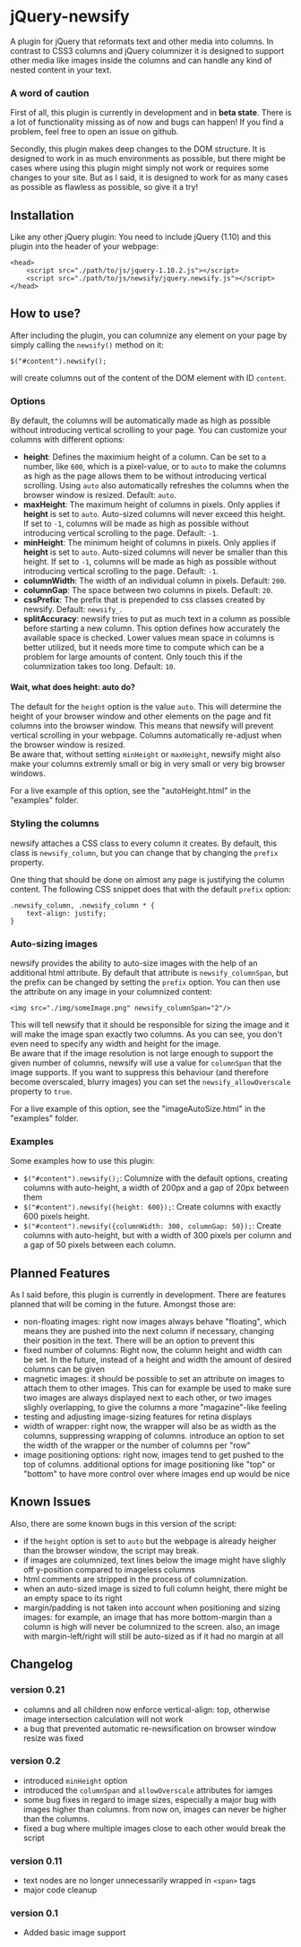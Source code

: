 jQuery-newsify
==============

A plugin for jQuery that reformats text and other media into columns. In contrast to CSS3 columns and jQuery columnizer it is designed to support other media like images inside the columns and can handle any kind of nested content in your text.

### A word of caution
First of all, this plugin is currently in development and in **beta state**. There is a lot of functionality missing as of now and bugs can happen! If you find a problem, feel free to open an issue on github.  

Secondly, this plugin makes deep changes to the DOM structure. It is designed to work in as much environments as possible, but there might be cases where using this plugin might simply not work or requires some changes to your site. But as I said, it is designed to work for as many cases as possible as flawless as possible, so give it a try!

Installation
------------
Like any other jQuery plugin: You need to include jQuery (1.10) and this plugin into the header of your webpage:

    <head>
        <script src="./path/to/js/jquery-1.10.2.js"></script>
        <script src="./path/to/js/newsify/jquery.newsify.js"></script>
    </head>

How to use?
-----------
After including the plugin, you can columnize any element on your page by simply calling the `newsify()` method on it:

    $("#content").newsify();

will create columns out of the content of the DOM element with ID `content`.  

### Options
By default, the columns will be automatically made as high as possible without introducing vertical scrolling to your page. You can customize your columns with different options:

- **height**: Defines the maximium height of a column. Can be set to a number, like `600`, which is a pixel-value, or to `auto` to make the columns as high as the page allows them to be without introducing vertical scrolling. Using `auto` also automatically refreshes the columns when the browser window is resized. Default: `auto`.
- **maxHeight**: The maximum height of columns in pixels. Only applies if **height** is set to `auto`. Auto-sized columns will never exceed this height. If set to `-1`, columns will be made as high as possible without introducing vertical scrolling to the page. Default: `-1`.
- **minHeight**: The minimum height of columns in pixels. Only applies if **height** is set to `auto`. Auto-sized columns will never be smaller than this height. If set to `-1`, columns will be made as high as possible without introducing vertical scrolling to the page. Default: `-1`.
- **columnWidth**: The width of an individual column in pixels. Default: `200`.
- **columnGap**: The space between two columns in pixels. Default: `20`.
- **cssPrefix**: The prefix that is prepended to css classes created by newsify. Default: `newsify_`.
- **splitAccuracy**: newsify tries to put as much text in a column as possible before starting a new column. This option defines how accurately the available space is checked. Lower values mean space in columns is better utilized, but it needs more time to compute which can be a problem for large amounts of content. Only touch this if the columnization takes too long. Default: `10`.

#### Wait, what does height: auto do?
The default for the `height` option is the value `auto`. This will determine the height of your browser window and other elements on the page and fit columns into the browser window. This means that newsify will prevent vertical scrolling in your webpage. Columns automatically re-adjust when the browser window is resized.  
Be aware that, without setting `minHeight` or `maxHeight`, newsify might also make your columns extremly small or big in very small or very big browser windows.  

For a live example of this option, see the "autoHeight.html" in the "examples" folder.

### Styling the columns
newsify attaches a CSS class to every column it creates. By default, this class is `newsify_column`, but you can change that by changing the `prefix` property.  

One thing that should be done on almost any page is justifying the column content. The following CSS snippet does that with the default `prefix` option:

    .newsify_column, .newsify_column * {
	    text-align: justify;
    }

### Auto-sizing images
newsify provides the ability to auto-size images with the help of an additional html attribute. By default that attribute is `newsify_columnSpan`, but the prefix can be changed by setting the `prefix` option. You can then use the attribute on any image in your columnized content:

    <img src="./img/someImage.png" newsify_columnSpan="2"/>
    
This will tell newsify that it should be responsible for sizing the image and it will make the image span exactly two columns. As you can see, you don't even need to specify any width and height for the image.  
Be aware that if the image resolution is not large enough to support the given number of columns, newsify will use a value for `columnSpan` that the image supports. If you want to suppress this behaviour (and therefore become overscaled, blurry images) you can set the `newsify_allowOverscale` property to `true`.

For a live example of this option, see the "imageAutoSize.html" in the "examples" folder.

### Examples
Some examples how to use this plugin:

* `$("#content").newsify();`: Columnize with the default options, creating columns with auto-height, a width of 200px and a gap of 20px between them
* `$("#content").newsify({height: 600});`: Create columns with exactly 600 pixels height.
* `$("#content").newsify({columnWidth: 300, columnGap: 50});`: Create columns with auto-height, but with a width of 300 pixels per column and a gap of 50 pixels between each column.

Planned Features
------------
As I said before, this plugin is currently in development. There are features planned that will be coming in the future. Amongst those are:

- non-floating images: right now images always behave "floating", which means they are pushed into the next column if necessary, changing their position in the text. There will be an option to prevent this
- fixed number of columns: Right now, the column height and width can be set. In the future, instead of a height and width the amount of desired columns can be given
- magnetic images: it should be possible to set an attribute on images to attach them to other images. This can for example be used to make sure two images are always displayed next to each other, or two images slighly overlapping, to give the columns a more "magazine"-like feeling
- testing and adjusting image-sizing features for retina displays
- width of wrapper: right now, the wrapper will also be as width as the columns, suppressing wrapping of columns. introduce an option to set the width of the wrapper or the number of columns per "row"
- image positioning options: right now, images tend to get pushed to the top of columns. additional options for image positioning like "top" or "bottom" to have more control over where images end up would be nice

Known Issues
------------
Also, there are some known bugs in this version of the script:

- if the `height` option is set to `auto` but the webpage is already heigher than the browser window, the script may break.
- if images are columnized, text lines below the image might have slighly off y-position compared to imageless columns
- html comments are stripped in the process of columnization.
- when an auto-sized image is sized to full column height, there might be an empty space to its right
- margin/padding is not taken into account when positioning and sizing images: for example, an image that has more bottom-margin than a column is high will never be columnized to the screen. also, an image with margin-left/right will still be auto-sized as if it had no margin at all

Changelog
---------
### version 0.21
- columns and all children now enforce vertical-align: top, otherwise image intersection calculation will not work
- a bug that prevented automatic re-newsification on browser window resize was fixed

### version 0.2
- introduced `minHeight` option
- introduced the `columnSpan` and `allowOverscale` attributes for iamges
- some bug fixes in regard to image sizes, especially a major bug with images higher than columns. from now on, images can never be higher than the columns.
- fixed a bug where multiple images close to each other would break the script

### version 0.11
- text nodes are no longer unnecessarily wrapped in `<span>` tags
- major code cleanup

### version 0.1
- Added basic image support
